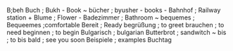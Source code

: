 B;beh
Buch ; Bukh - Book ~
bücher ; byusher - books -
Bahnhof ; Railway station +
Blume ; Flower -
Badezimmer ; Bathroom ~
bequemes ; Bequeemes ;comfortable
Bereit ; Ready
begrüßung ; to greet
brauchen ; to need
beginnen ; to begin
Bulgarisch ; bulgarian
Butterbrot ; sandwitch ~
bis ; to
bis bald ; see you soon
Beispiele ; examples
Buchtag
